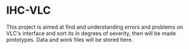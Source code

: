 # IHC-VLC

This project is aimed at find and understanding errors and problems on VLC's interface and sort its in degrees of severity, then will be made prototypes. Data and work files will be stored here.
